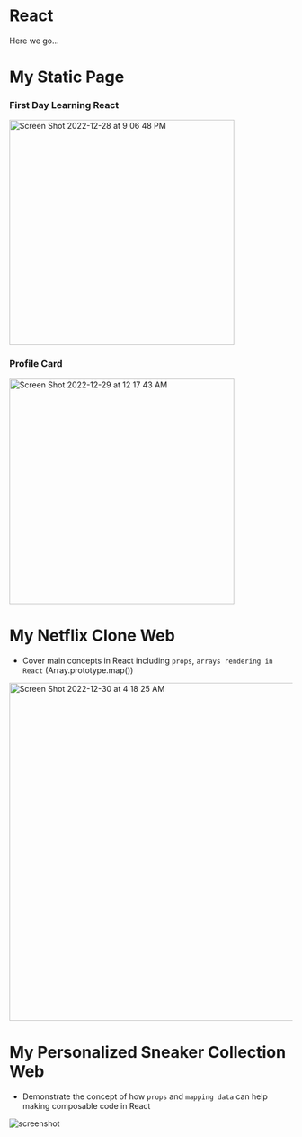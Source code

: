 # React
Here we go...
# My Static Page
### First Day Learning React 

<img width="400" alt="Screen Shot 2022-12-28 at 9 06 48 PM" src="https://user-images.githubusercontent.com/75557717/209905896-239da205-8fcd-41a7-910c-8698ce7311cf.png">

### Profile Card

<img width="400" alt="Screen Shot 2022-12-29 at 12 17 43 AM" src="https://user-images.githubusercontent.com/75557717/209923513-ab170c0a-9dc8-47ad-83ec-bc21ff0b9469.png">

# My Netflix Clone Web
- Cover main concepts in React including `props`, `arrays rendering in React` (Array.prototype.map())

<img width="600" alt="Screen Shot 2022-12-30 at 4 18 25 AM" src="https://user-images.githubusercontent.com/75557717/210069493-3adf0496-adf8-491a-9aea-a99c7697b61b.png">

# My Personalized Sneaker Collection Web
- Demonstrate the concept of how `props` and `mapping data` can help making composable code in React

![screenshot](https://user-images.githubusercontent.com/75557717/210123941-79609f99-a7f0-4c3d-8fe1-4c76ef5364ad.gif)
